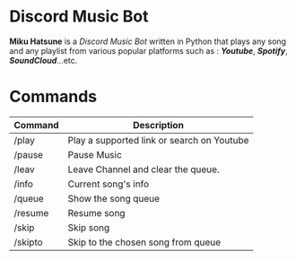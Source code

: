 # Discord Music Bot
**Miku Hatsune** is a _Discord Music Bot_ written in Python that plays any song and any playlist from various popular platforms such as : ___Youtube___, ___Spotify___, ___SoundCloud___...etc.
# Commands

| Command           |Description|
|----------------|-------------------------------|
|/play          | Play a supported link or search on Youtube|
|/pause         | Pause Music |
|/leav			|  Leave Channel and clear the queue. |
|/info			| Current song's info |
|/queue         | Show the song queue |
|/resume        | Resume song |
|/skip          | Skip song |
|/skipto       | Skip to the chosen song from queue|